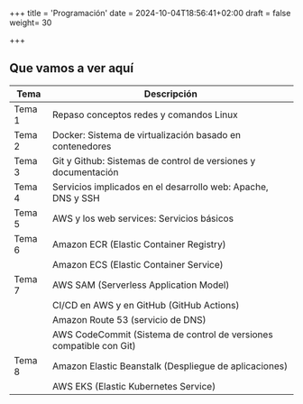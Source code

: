 +++
title = 'Programación'
date = 2024-10-04T18:56:41+02:00
draft = false
weight= 30

+++

## Que vamos a ver aquí

| Tema   | Descripción                                                                 |
|--------|-----------------------------------------------------------------------------|
| Tema 1 | Repaso conceptos redes y comandos Linux                                     |
| Tema 2 | Docker: Sistema de virtualización basado en contenedores                    |
| Tema 3 | Git y Github: Sistemas de control de versiones y documentación              |
| Tema 4 | Servicios implicados en el desarrollo web: Apache, DNS y SSH                |
| Tema 5 | AWS y los web services: Servicios básicos                                   |
| Tema 6 | Amazon ECR (Elastic Container Registry)                                     |
|        | Amazon ECS (Elastic Container Service)                                      |
| Tema 7 | AWS SAM (Serverless Application Model)                                      |
|        | CI/CD en AWS y en GitHub (GitHub Actions)                                   |
|        | Amazon Route 53 (servicio de DNS)                                           |
|        | AWS CodeCommit (Sistema de control de versiones compatible con Git)         |
| Tema 8 | Amazon Elastic Beanstalk (Despliegue de aplicaciones)                       |
|        | AWS EKS (Elastic Kubernetes Service)                                        |
